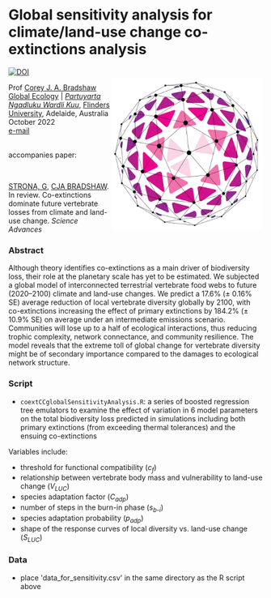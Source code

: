 # Global sensitivity analysis for climate/land-use change co-extinctions analysis
<a href="https://doi.org/10.5281/zenodo.7255957"><img src="https://zenodo.org/badge/558146442.svg" alt="DOI"></a>
<img align="right" src="network.png" alt="network icon" width="300" style="margin-top: 20px">

Prof <a href="https://globalecologyflinders.com/people/#DIRECTOR">Corey J. A. Bradshaw</a> <br>
<a href="http://globalecologyflinders.com" target="_blank">Global Ecology</a> | <em><a href="https://globalecologyflinders.com/partuyarta-ngadluku-wardli-kuu/" target="_blank">Partuyarta Ngadluku Wardli Kuu</a></em>, <a href="http://flinders.edu.au" target="_blank">Flinders University</a>, Adelaide, Australia <br>
October 2022 <br>
<a href=mailto:corey.bradshaw@flinders.edu.au>e-mail</a> <br>
<br>

accompanies paper:

<br>

<a href="https://www.researchgate.net/profile/Giovanni-Strona">STRONA, G</a>, <a href="https://globalecologyflinders.com/people/#DIRECTOR">CJA BRADSHAW</a>. In review. Co-extinctions dominate future vertebrate losses from climate and land-use change. <em>Science Advances</em>

### Abstract
Although theory identifies co-extinctions as a main driver of biodiversity loss, their role at the planetary scale has yet to be estimated. We subjected a global model of interconnected terrestrial vertebrate food webs to future (2020–2100) climate and land-use changes. We predict a 17.6% (± 0.16% SE) average reduction of local vertebrate diversity globally by 2100, with co-extinctions increasing the effect of primary extinctions by 184.2% (± 10.9% SE) on average under an intermediate emissions scenario. Communities will lose up to a half of ecological interactions, thus reducing trophic complexity, network connectance, and community resilience. The model reveals that the extreme toll of global change for vertebrate diversity might be of secondary importance compared to the damages to ecological network structure. 

### Script

- <code>coextCCglobalSensitivityAnalysis.R</code>: a series of boosted regression tree emulators to examine the effect of variation in 6 model parameters on the total biodiversity loss predicted in simulations including both primary extinctions (from exceeding thermal tolerances) and the ensuing co-extinctions

Variables include:

- threshold for functional compatibility (<em>c<sub>f</sub></em>)
- relationship between vertebrate body mass and vulnerability to land-use change (<em>V<sub>LUC</sub></em>)
- species adaptation factor (<em>C<sub>adp</sub></em>)
- number of steps in the burn-in phase (<em>s<sub>b-i</sub></em>)
- species adaptation probability (<em>p<sub>adp</sub></em>)
- shape of the response curves of local diversity vs. land-use change (<em>S<sub>LUC</sub></em>)

### Data

- place 'data_for_sensitivity.csv' in the same directory as the R script above
